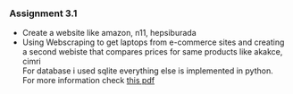 ### Assignment 3.1
* Create a website like amazon, n11, hepsiburada
* Using Webscraping to get laptops from e-commerce sites and creating a second webiste that compares prices for same products like akakce, cimri            
For database i used sqlite everything else is implemented in python.            
For more information check [this pdf](https://github.com/bakilli/University-Assignments/blob/main/Assignment%203.1/YazLab%201.%20proje.pdf)
